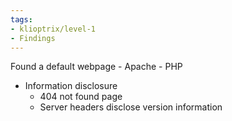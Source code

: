 ```yaml
---
tags:
- klioptrix/level-1
- Findings
---
```


Found a default webpage - Apache - PHP
- Information disclosure
	- 404 not found page
	- Server headers disclose version information